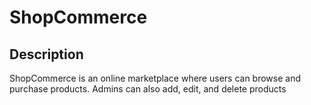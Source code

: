 # ShopCommerce

## Description

ShopCommerce is an online marketplace where users can browse and purchase products. Admins can also
add, edit, and delete products

